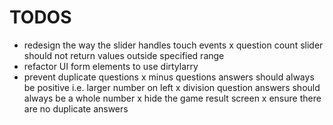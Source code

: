# TODOS

- redesign the way the slider handles touch events
x question count slider should not return values outside specified range
- refactor UI form elements to use dirtylarry
- prevent duplicate questions
x minus questions answers should always be positive i.e. larger number on left
x division question answers should always be a whole number
x hide the game result screen
x ensure there are no duplicate answers
